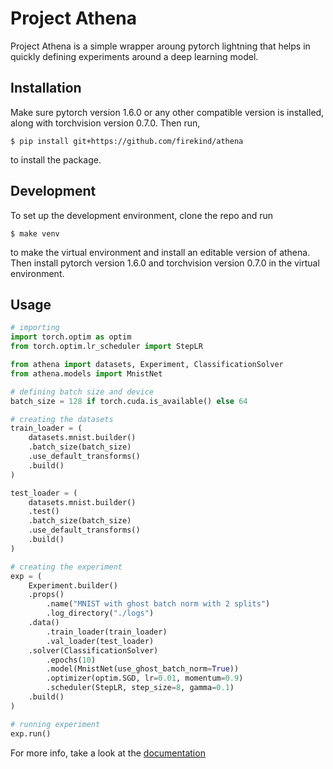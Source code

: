 # Project Athena

Project Athena is a simple wrapper aroung pytorch lightning that helps in quickly defining experiments around a deep learning model.

## Installation

Make sure pytorch version 1.6.0 or any other compatible version is installed, along with torchvision version 0.7.0. Then run,

```
$ pip install git+https://github.com/firekind/athena
```
to install the package.

## Development

To set up the development environment, clone the repo and run

```
$ make venv
```

to make the virtual environment and install an editable version of athena. Then install pytorch version 1.6.0 and torchvision version 0.7.0 in the virtual environment.

## Usage

```python
# importing
import torch.optim as optim
from torch.optim.lr_scheduler import StepLR

from athena import datasets, Experiment, ClassificationSolver
from athena.models import MnistNet

# defining batch size and device
batch_size = 128 if torch.cuda.is_available() else 64

# creating the datasets 
train_loader = (
    datasets.mnist.builder()
    .batch_size(batch_size)
    .use_default_transforms()
    .build()
)

test_loader = (
    datasets.mnist.builder()
    .test()
    .batch_size(batch_size)
    .use_default_transforms()
    .build()
)

# creating the experiment
exp = (
    Experiment.builder()
    .props()
        .name("MNIST with ghost batch norm with 2 splits")
        .log_directory("./logs")
    .data()
        .train_loader(train_loader)
        .val_loader(test_loader)
    .solver(ClassificationSolver)
        .epochs(10)
        .model(MnistNet(use_ghost_batch_norm=True))
        .optimizer(optim.SGD, lr=0.01, momentum=0.9)
        .scheduler(StepLR, step_size=8, gamma=0.1)
    .build()
)

# running experiment
exp.run()
```

For more info, take a look at the [documentation](https://firekind.github.io/athena)
